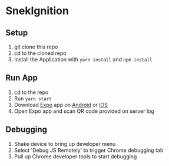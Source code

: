 #  SnekIgnition

## Setup

1. git clone this repo
2. cd to the cloned repo
3. Install the Application with `yarn install` and `npm install`

## Run App

1. cd to the repo
2. Run `yarn start`
3. Download [Expo](https://expo.io) app on [Android](https://play.google.com/store/apps/details?id=host.exp.exponent&referrer=www) or [iOS](https://itunes.apple.com/app/apple-store/id982107779)
4. Open Expo app and scan QR code provided on server log

## Debugging

1. Shake device to bring up developer menu
2. Select 'Debug JS Remotely' to trigger Chrome debugging tab
3. Pull up Chrome developer tools to start debugging
